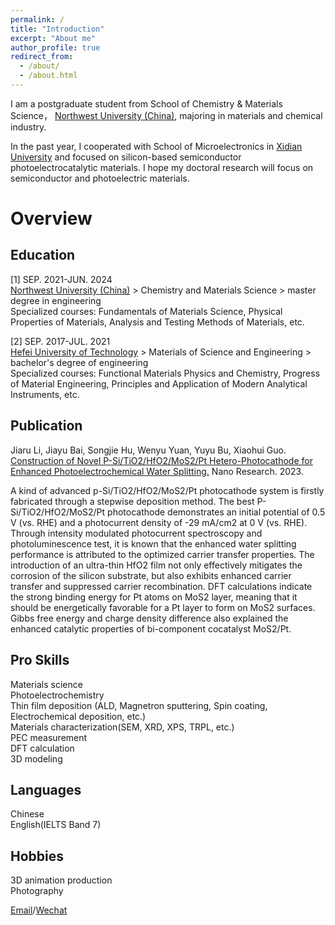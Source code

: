 ```yaml
---
permalink: /
title: "Introduction"
excerpt: "About me"
author_profile: true
redirect_from: 
  - /about/
  - /about.html
---
```


I am a postgraduate student from School of Chemistry & Materials Science， [Northwest University (China)](https://english.nwu.edu.cn/), majoring in materials and chemical industry.

In the past year, I cooperated with School of Microelectronics in [Xidian University](https://en.xidian.edu.cn/) and focused on silicon-based semiconductor photoelectrocatalytic materials. I hope my doctoral research will focus on semiconductor and photoelectric materials.<br>

Overview
======

Education
------
[1] SEP. 2021-JUN. 2024<br>
[Northwest University (China)](https://english.nwu.edu.cn/) > Chemistry and Materials Science > master degree in engineering<br>
Specialized courses: Fundamentals of Materials Science, Physical Properties of Materials, Analysis and Testing Methods of Materials, etc.

[2] SEP. 2017-JUL. 2021<br>
[Hefei University of Technology](https://www.hfut.edu.cn/) > Materials of Science and Engineering > bachelor's degree of engineering<br>
Specialized courses: Functional Materials Physics and Chemistry, Progress of Material Engineering, Principles and Application of Modern Analytical Instruments, etc.

Publication
------
Jiaru Li, Jiayu Bai, Songjie Hu, Wenyu Yuan, Yuyu Bu, Xiaohui Guo. [Construction of Novel P-Si/TiO2/HfO2/MoS2/Pt Hetero-Photocathode for Enhanced Photoelectrochemical Water Splitting.](https://link.springer.com/article/10.1007/s12274-023-6299-1) Nano Research. 2023.<br>

A kind of advanced p-Si/TiO2/HfO2/MoS2/Pt photocathode system is firstly fabricated through a stepwise deposition method. The best P-Si/TiO2/HfO2/MoS2/Pt photocathode demonstrates an initial potential of 0.5 V (vs. RHE) and a photocurrent density of -29 mA/cm2 at 0 V (vs. RHE). Through intensity modulated photocurrent spectroscopy and photoluminescence test, it is known that the enhanced water splitting performance is attributed to the optimized carrier transfer properties. The introduction of an ultra-thin HfO2 film not only effectively mitigates the corrosion of the silicon substrate, but also exhibits enhanced carrier transfer and suppressed carrier recombination. DFT calculations indicate the strong binding energy for Pt atoms on MoS2 layer, meaning that it should be energetically favorable for a Pt layer to form on MoS2 surfaces. Gibbs free energy and charge density difference also explained the enhanced catalytic properties of bi-component cocatalyst MoS2/Pt.

Pro Skills
------
Materials science<br>
Photoelectrochemistry<br>
Thin film deposition (ALD, Magnetron sputtering, Spin coating, Electrochemical deposition, etc.)<br>
Materials characterization(SEM, XRD, XPS, TRPL, etc.)<br>
PEC measurement<br>
DFT calculation<br>
3D modeling<br>

Languages
------
Chinese<br>
English(IELTS Band 7)

Hobbies
------
3D animation production<br>
Photography

[Email](lijiaru@stumail.nwu.edu.cn)/[Wechat](images/Wechat.png)
